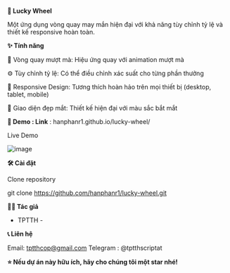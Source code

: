 **🎰 Lucky Wheel**

Một ứng dụng vòng quay may mắn hiện đại với khả năng tùy chỉnh tỷ lệ và thiết kế responsive hoàn toàn.

**✨ Tính năng**

🎯 Vòng quay mượt mà: Hiệu ứng quay với animation mượt mà

⚙️ Tùy chỉnh tỷ lệ: Có thể điều chỉnh xác suất cho từng phần thưởng

📱 Responsive Design: Tương thích hoàn hảo trên mọi thiết bị (desktop, tablet, mobile)

🎨 Giao diện đẹp mắt: Thiết kế hiện đại với màu sắc bắt mắt

**🚀 Demo : Link** : hanphanr1.github.io/lucky-wheel/

Live Demo 

![image](https://github.com/user-attachments/assets/dd654b74-c0b6-4ef4-8cc3-de6400210508)


**🛠️ Cài đặt**

Clone repository

git clone https://github.com/hanphanr1/lucky-wheel.git

**👨‍💻 Tác giả**
- TPTTH -

**📞 Liên hệ**

Email: tptthcop@gmail.com
Telegram : @tptthscriptat


**⭐ Nếu dự án này hữu ích, hãy cho chúng tôi một star nhé!**
